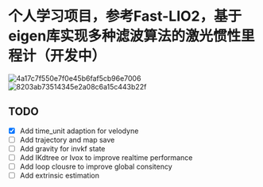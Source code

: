 # 个人学习项目，参考Fast-LIO2，基于eigen库实现多种滤波算法的激光惯性里程计（开发中）

![4a17c7f550e7f0e45b6faf5cb96e7006](https://github.com/piggggggyyyy/My-lio/assets/56505273/ae1970e7-ad47-461a-9661-75136d5c21e2)
![8203ab73514345e2a08c6a15c443b22f](https://github.com/piggggggyyyy/My-lio/assets/56505273/c5fbd183-c76d-4701-a0ad-bb6b252a6500)

## TODO

* [X] Add time_unit adaption for velodyne
* [ ] Add trajectory and map save
* [ ] Add gravity for invkf state
* [ ] Add IKdtree or Ivox to improve realtime performance
* [ ] Add loop clousre to improve global consitency
* [ ] Add extrinsic estimation
